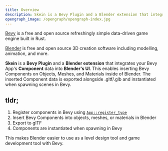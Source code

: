 ```yaml
---
title: Overview
description: Skein is a Bevy Plugin and a Blender extension that integrates your Bevy App's Component data into Blender's UI
opengraph_image: /opengraph/opengraph-index.jpg
---
```


[Bevy](https://bevyengine.org/) is a free and open source refreshingly simple data-driven game engine built in Rust.

[Blender](https://www.blender.org/) is free and open source 3D creation software including modelling, animation, and more.

**Skein** is a **Bevy Plugin** and a **Blender extension** that integrates your Bevy App's **Component** data into **Blender's UI**. This enables inserting Bevy Components on Objects, Meshes, and Materials inside of Blender. The inserted Component data is exported alongside .gltf/.glb and instantiated when spawning scenes in Bevy.

## tldr;

1. Register components in Bevy using [`App::register_type`](https://docs.rs/bevy/latest/bevy/prelude/struct.App.html#method.register_type)
1. Insert Bevy Components into objects, meshes, or materials in Blender
1. Export to glTF
1. Components are instantiated when spawning in Bevy

This makes Blender easier to use as a level design tool and game development tool with Bevy.

<!-- ## Use Cases

TODO: link use cases

- Building levels as Blender scenes
- Applying physics colliders to Blender objects
- Marking materials in Blender for replacement using custom shaders in Bevy
- -->

